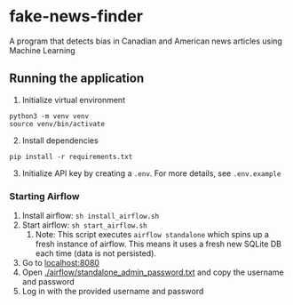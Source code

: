 # fake-news-finder

A program that detects bias in Canadian and American news articles using Machine Learning

## Running the application

1. Initialize virtual environment
```
python3 -m venv venv
source venv/bin/activate
```

2. Install dependencies
```
pip install -r requirements.txt
```

3. Initialize API key by creating a `.env`. For more details, see `.env.example`

### Starting Airflow

1. Install airflow: `sh install_airflow.sh`
2. Start airflow: `sh start_airflow.sh`
   1. Note: This script executes `airflow standalone` which spins up a fresh instance of airflow. This means it uses a fresh new SQLite DB each time (data is not persisted).
3. Go to [localhost:8080](localhost:8080)
4. Open [./airflow/standalone_admin_password.txt](./airflow/standalone_admin_password.txt) and copy the username and password
5. Log in with the provided username and password